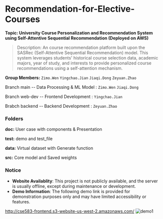# Recommendation-for-Elective-Courses

**Topic: University Course Personalization and Recommendation System using Self-Attentive Sequential Recommendation (Deployed on AWS)**

> Description: An course recommendation platform built upon the SASRec (Self-Attentive Sequential Recommendation) model. This system leverages students' historical course selection data, academic majors, year of study, and interests to provide personalized course recommendations using a self-attention mechanism.

**Group Members:** `Zimo.Wen` `Yingchao.Jian` `Jiaqi.Dong` `Zeyuan.Zhao`

Branch main -- Data Processing & ML Model : `Zimo.Wen`  `Jiaqi.Dong` 

Branch web-dev -- Frontend Development : `Yingchao.Jian`

Brabch backend -- Backend Development : `Zeyuan.Zhao`

### Folders

**doc:** User case with components & Presentation

**test:** demo and test_file

**data:** Virtual dataset with Generate function

**src:** Core model and Saved weights

### Notice
- **Website Availablity**: This project is not publicly available, and the server is usually offline, except during maintenance or development.
- **Demo Information**: The following demo link is provided for demonstration purposes only and may have limited accessibility or features.

http://cse583-frontend.s3-website-us-west-2.amazonaws.com/
![demo1](test/demo.gif)
